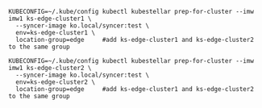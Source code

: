 <!--kubestellar-prep-syncer-test-start-->
```shell hl_lines="4 9"
KUBECONFIG=~/.kube/config kubectl kubestellar prep-for-cluster --imw imw1 ks-edge-cluster1 \
  --syncer-image ko.local/syncer:test \
  env=ks-edge-cluster1 \
  location-group=edge     #add ks-edge-cluster1 and ks-edge-cluster2 to the same group

KUBECONFIG=~/.kube/config kubectl kubestellar prep-for-cluster --imw imw1 ks-edge-cluster2 \
  --syncer-image ko.local/syncer:test \
  env=ks-edge-cluster2 \
  location-group=edge     #add ks-edge-cluster1 and ks-edge-cluster2 to the same group
```
<!--kubestellar-prep-syncer-test-end-->